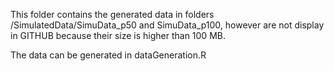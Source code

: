 This folder contains the generated data in folders
/SimulatedData/SimuData_p50 and SimuData_p100, however are not display
in GITHUB because their size is higher than 100 MB.

The data can be generated in dataGeneration.R
